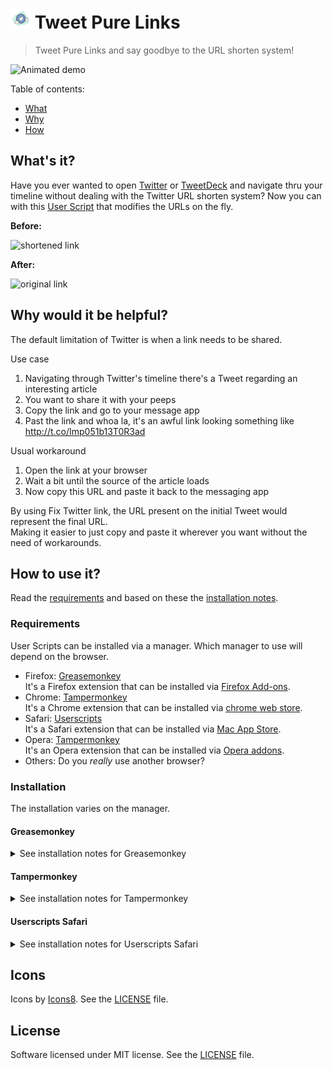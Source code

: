 ![](/icons/icon-32.png) Tweet Pure Links
=

> Tweet Pure Links and say goodbye to the URL shorten system!

![Animated demo](https://raw.githubusercontent.com/luciomartinez/fix-twitter-links/main/demo.gif)

Table of contents:
 - [What](#whats-it)
 - [Why](#why-would-it-be-helpful)
 - [How](#how-to-use-it)

## What's it?

Have you ever wanted to open [Twitter](https://twitter.com) or [TweetDeck](http://tweetdeck.twitter.com/) and navigate thru your timeline without dealing with the Twitter URL shorten system?
Now you can with this [User Script](http://wiki.greasespot.net/User_script) that modifies the URLs on the fly.

__Before:__

![shortened link](https://i.imgur.com/2ibEGOQ.png)

__After:__

![original link](https://i.imgur.com/TR3OsuU.png)

## Why would it be helpful?

The default limitation of Twitter is when a link needs to be shared.

Use case
 1. Navigating through Twitter's timeline there's a Tweet regarding an interesting article
 2. You want to share it with your peeps
 3. Copy the link and go to your message app
 4. Past the link and whoa la, it's an awful link looking something like http://t.co/Imp051b13T0R3ad
 
Usual workaround
 1. Open the link at your browser
 2. Wait a bit until the source of the article loads
 3. Now copy this URL and paste it back to the messaging app
 
By using Fix Twitter link, the URL present on the initial Tweet would represent the final URL.  
Making it easier to just copy and paste it wherever you want without the need of workarounds.

## How to use it?

Read the [requirements](#requirements) and based on these the [installation notes](#installation).

### Requirements

User Scripts can be installed via a manager. Which manager to use will depend on the browser.

 - Firefox: [Greasemonkey](http://www.greasespot.net/)  
It's a Firefox extension that can be installed via [Firefox Add-ons](https://addons.mozilla.org/en-US/firefox/addon/greasemonkey/).
 - Chrome: [Tampermonkey](http://tampermonkey.net/)  
It's a Chrome extension that can be installed via [chrome web store](https://chrome.google.com/webstore/detail/tampermonkey/dhdgffkkebhmkfjojejmpbldmpobfkfo).
 - Safari: [Userscripts](https://github.com/quoid/userscripts)  
It's a Safari extension that can be installed via [Mac App Store](https://apps.apple.com/us/app/userscripts/id1463298887).
 - Opera: [Tampermonkey](http://www.opera.com/docs/userjs/)  
It's an Opera extension that can be installed via [Opera addons](https://addons.opera.com/en/extensions/details/tampermonkey-beta/).
 - Others: Do you *really* use another browser?

### Installation

The installation varies on the manager.

#### Greasemonkey

<details>
<summary>See installation notes for Greasemonkey</summary>

 1. Open [Fix Twitter links](https://openuserjs.org/scripts/lucio-martinez/Fix_Twitter_links) at OpenUserJS
 2. Press the `Install` button
 3. A new window will open displaying information about the userscript
  ![Greasemonkey installation window](https://i.imgur.com/7ZIERIv.png)
 4. Select `Install`
</details>

#### Tampermonkey

<details>
<summary>See installation notes for Tampermonkey</summary>

 1. Open [Fix Twitter links](https://openuserjs.org/scripts/lucio-martinez/Fix_Twitter_links) at OpenUserJS
 2. Press the `Install` button
 3. A new tab will open displaying the script information where you have an <kbd>Install</kbd> button
  ![Tampermonkey installation window](https://i.imgur.com/RDLvcu7.png)
 4. Select `Install`
</details>

#### Userscripts Safari

<details>
<summary>See installation notes for Userscripts Safari</summary>

 1. Open the Userscripts menu
 2. Select `Add` -> `New Javascript`
  ![Userscripts Menu](https://i.imgur.com/6fYg7Pk.png)
 3. On a new browser tab, copy the content of the [RAW script](https://openuserjs.org/src/scripts/lucio-martinez/Fix_Twitter_links.user.js#)
 4. Back on the Userscripts menu past the content into the new script
 5. Select `Save`
</details>

## Icons

Icons by [Icons8](https://icons8.com). See the [LICENSE](/icons/LICENSE) file.

## License

Software licensed under MIT license. See the [LICENSE](/LICENSE) file.
